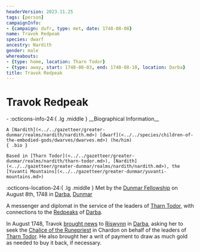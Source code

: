 ```yaml
---
headerVersion: 2023.11.25
tags: [person]
campaignInfo:
- {campaign: dufr, type: met, date: 1748-08-08}
name: Travok Redpeak
species: dwarf
ancestry: Nardith
gender: male
whereabouts:
- {type: home, location: Tharn Todor}
- {type: away, start: 1748-08-03, end: 1748-08-10, location: Darba}
title: Travok Redpeak
---
```

# Travok Redpeak
<div class="grid cards ext-narrow-margin ext-one-column" markdown>
- :octicons-info-24:{ .lg .middle } __Biographical Information__

    A [Nardith](<../../gazetteer/greater-dunmar/realms/nardith/nardith.md>) [dwarf](<../../species/children-of-the-embodied-gods/dwarves/dwarves.md>) (he/him)  
    { .bio }

    Based in [Tharn Todor](<../../gazetteer/greater-dunmar/realms/nardith/tharn-todor.md>), [Nardith](<../../gazetteer/greater-dunmar/realms/nardith/nardith.md>), the [Yuvanti Mountains](<../../gazetteer/greater-dunmar/yuvanti-mountains.md>)
</div>



:octicons-location-24:{ .lg .middle } Met by the [Dunmar Fellowship](<../pcs/dunmar-fellowship/dunmar-fellowship.md>) on August 8th, 1748 in [Darba](<../../gazetteer/greater-dunmar/realms/dunmar/coastal-dunmar/darba/darba.md>), [Dunmar](<../../gazetteer/greater-dunmar/realms/dunmar/dunmar.md>)  


A messenger and diplomat in the service of the leaders of [Tharn Todor](<../../gazetteer/greater-dunmar/realms/nardith/tharn-todor.md>), with connections to the [Redpeaks](<../../groups/dwarven-clans/redpeaks.md>) of [Darba](<../../gazetteer/greater-dunmar/realms/dunmar/coastal-dunmar/darba/darba.md>). 


In August 1748, Travok [brought news](<../../campaigns/dunmari-frontier/session-notes/session-46-dufr.md>) to [Riswynn](<../pcs/dunmar-fellowship/riswynn.md>) in [Darba](<../../gazetteer/greater-dunmar/realms/dunmar/coastal-dunmar/darba/darba.md>), asking her to seek the [Chalice of the Runepriest](<../../things/artifacts-of-power/chalice-of-the-runepriest.md>) in Chardon on behalf of the leaders of [Tharn Todor](<../../gazetteer/greater-dunmar/realms/nardith/tharn-todor.md>). He also brought her a writ of payment to draw as much gold as needed to buy it back, if necessary.
